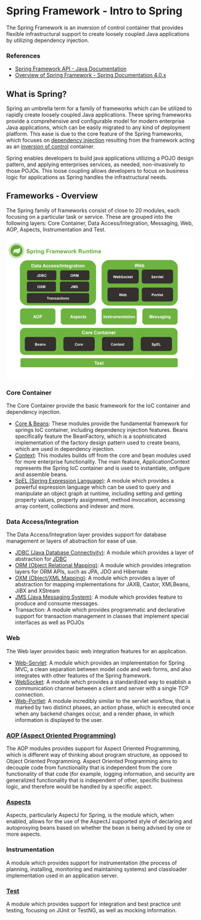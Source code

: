 # Spring Framework - Intro to Spring

The Spring Framework is an inversion of control container that provides flexible infrastructural support to create loosely coupled Java applications by utilizing dependency injection.

### References
* [Spring Framework API - Java Documentation](https://javadoc.io/doc/org.springframework/spring-core/latest/index.html)
* [Overview of Spring Framework - Spring Documentation 4.0.x](https://docs.spring.io/spring/docs/4.0.x/spring-framework-reference/html/overview.html)

## What is Spring?
Spring an umbrella term for a family of frameworks which can be utilized to rapidly create loosely coupled Java applications. These spring frameworks provide a comprehensive and configurable model for modern enterprise Java applications, which can be easily migrated to any kind of deployment platform. This ease is due to the core feature of the Spring frameworks, which focuses on [dependency injection](./ioc-dependency-injection) resulting from the framework acting as an [inversion of control](./ioc-dependency-injection) container.

Spring enables developers to build java applications utilizing a POJO design pattern, and applying enterprises services, as needed, non-invasively to those POJOs. This loose coupling allows developers to focus on business logic for applications as Spring handles the infrastructural needs. 

## Frameworks - Overview
The Spring family of frameworks consist of close to 20 modules, each focusing on a particular task or service. These are grouped into the following layers: Core Container, Data Access/Integration, Messaging, Web, AOP, Aspects, Instrumentation and Test.

![Spring Modules](./spring-overview.png)

### Core Container
The Core Container provide the basic framework for the IoC container and dependency injection.
* [Core & Beans](https://docs.spring.io/spring/docs/4.0.x/spring-framework-reference/html/beans.html#beans-introduction): These modules provide the fundamental framework for springs IoC container, including dependency injection features. Beans specifically feature the BeanFactory, which is a sophisticated implementation of the factory design pattern used to create beans, which are used in dependency injection.
* [Context](https://docs.spring.io/spring/docs/4.0.x/spring-framework-reference/html/beans.html#context-introduction): This modules builds off from the core and bean modules used for more enterprise functionality. The main feature, ApplicationContext represents the Spring IoC container and is used to instantiate, onfigure and assemble beans.
* [SpEL (Spring Expression Language)](https://docs.spring.io/spring/docs/4.0.x/spring-framework-reference/html/expressions.html): A module which provides a powerful expression language which can be used to query and manipulate an object graph at runtime, including setting and getting property values, property assignment, method invocation, accessing array content, collections and indexer and more.

### Data Access/Integration
The Data Access/Integration layer provides support for database management or layers of abstraction for ease of use.
* [JDBC (Java Database Connectivity)](): A module which provides a layer of abstraction for [JDBC](https://docs.spring.io/spring/docs/4.0.x/spring-framework-reference/html/jdbc.html#jdbc-introduction)
* [ORM (Object Relational Mapping)](https://docs.spring.io/spring/docs/4.0.x/spring-framework-reference/html/orm.html): A module which provides integration layers for ORM APIs, such as JPA, JDO and Hibernate
* [OXM (Object/XML Mapping)](https://docs.spring.io/spring/docs/4.0.x/spring-framework-reference/html/oxm.html): A module which provides a layer of abstraction for mapping implementations for JAXB, Castor, XMLBeans, JiBX and XStream
* [JMS (Java Messaging System)](https://docs.spring.io/spring/docs/4.0.x/spring-framework-reference/html/jms.html): A module which provides feature to produce and consume messages.
* Transaction: A module which provides programmatic and declarative support for transaction management in classes that implement special interfaces as well as POJOs

### Web
The Web layer provides basic web integration features for an application.
* [Web-Servlet](https://docs.spring.io/spring/docs/4.0.x/spring-framework-reference/html/mvc.html): A module which provides an implementation for Spring MVC, a clean separation between model code and web forms, and also integrates with other features of the Spring framework.
* [WebSocket](https://docs.spring.io/spring/docs/4.0.x/spring-framework-reference/html/websocket.html): A module which provides a standardized way to esablish a communication channel between a client and server with a single TCP connection.
* [Web-Portlet](https://docs.spring.io/spring/docs/4.0.x/spring-framework-reference/html/portlet.html): A module incredibly similar to the servlet workflow, that is marked by two distinct phases, an action phase, which is executed once when any backend changes occur, and a render phase, in which information is displayed to the user.

### [AOP (Aspect Oriented Programming)](https://docs.spring.io/spring/docs/4.0.x/spring-framework-reference/html/aop.html)
The AOP modules provides support for Aspect Oriented Programming, which is different way of thinking about program structure, as opposed to Object Oriented Programming. Aspect Oriented Programming aims to decouple code from functionality that is independent from the core functionality of that code (for example, logging information, and security are generalized functionality that is independent of other, specific business logic, and therefore would be handled by a specific aspect.

### [Aspects](https://docs.spring.io/spring/docs/4.0.x/spring-framework-reference/html/aop.html#aop-ataspectj)
Aspects, particularly AspectJ for Spring, is the module which, when enabled, allows for the use of the AspectJ supported style of declaring and autoproxying beans based on whether the bean is being advised by one or more aspects.

### Instrumentation
A module which provides support for instrumentation (the process of planning, installing, monitoring and maintaining systems) and classloader implementation used in an application server.

### [Test](https://docs.spring.io/spring/docs/4.0.x/spring-framework-reference/html/testing.html)
A module which provides support for integration and best practice unit testing, focusing on JUnit or TestNG, as well as mocking information.